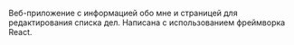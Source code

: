 Веб-приложение с информацией обо мне и страницей для редактирования списка дел.
Написана с использованием фреймворка React.
